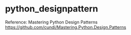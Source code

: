# python_designpattern


Reference:
    Mastering Python Design Patterns
    https://github.com/cundi/Mastering.Python.Design.Patterns